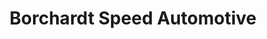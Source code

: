 ---
title: "Borchardt Speed Automotive"
url: /greenfield/borchardt-speed-automotive/
shop: car parts
---